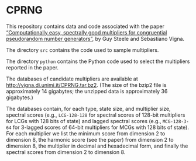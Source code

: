 CPRNG
=====

This repository contains data and code associated with the paper
[“Computationally easy, spectrally good multipliers for congruential
pseudorandom number generators”](http://arxiv.org/abs/2001.05304), by Guy
Steele and Sebastiano Vigna.

The directory `src` contains the code used to sample multipliers.

The directory `python` contains the Python code used to select the
multipliers reported in the paper.

The databases of candidate multipliers are available at
http://vigna.di.unimi.it/CPRNG.tar.bz2. (The size of the bzip2 file is
approximately 14 gigabytes; the unzipped data is approximately 36
gigabytes.)

The databases contain, for each type, state size, and multiplier size,
spectral scores (e.g., `LCG-128-128` for spectral scores of 128-bit
multipliers for LCGs with 128 bits of state) and lagged spectral scores
(e.g., `MCG-128-3-64` for 3-lagged scores of 64-bit multipliers for MCGs
with 128 bits of state). For each multiplier we list the minimum score
from dimension 2 to dimension 8, the harmonic score (see the paper) from
dimension 2 to dimension 8, the multiplier in decimal and hexadecimal
form, and finally the spectral scores from dimension 2 to dimension 8.
